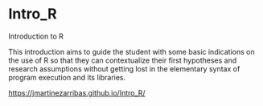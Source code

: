 # Intro_R
Introduction to R

This introduction aims to guide the student with some basic indications on the use of R so that they can contextualize their first hypotheses and research assumptions without getting lost in the elementary syntax of program execution and its libraries.

https://jmartinezarribas.github.io/Intro_R/
